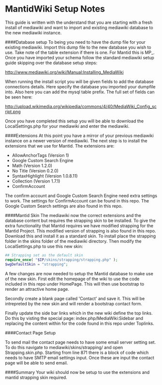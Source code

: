 MantidWiki Setup Notes
=======================

This guide is written with the understand that you are starting with a fresh install of mediawiki and want to import and existing mediawiki database to the new mediawiki instance.

####Database setup
To being you need to have the dump file for your existing mediawiki. Import this dump file to the new database you wish to use. Take note of the table extension if there is one. For Mantid this is MP_. Once you have imported your schema follow the standard mediawiki setup guide skipping over the database setup steps:

http://www.mediawiki.org/wiki/Manual:Installing_MediaWiki

When running the install script you will be given fields to add the database connections details. Here specify the database you imported your dumpfile into. Also here you can add the mysql table prefix. The full set of fields can be seen here:

http://upload.wikimedia.org/wikipedia/commons/4/40/MediaWiki_Config_script.png

Once you have completed this setup you will be able to download the LocalSettings.php for your mediawiki and enter the mediawiki. 

####Extensions
At this point you have a mirror of your previous mediawiki instance on a newer version of mediawiki. The next step is to install the extensions that we use for Mantid. The extensions are:

* AllowAnchorTags (Version 1)	
* Google Custom Search Engine
* Math (Version 1.2.0)
* No Title (Version 0.2.0)
* SyntaxHighlight (Version 1.0.8.11)
* Collection (Version 1.7.1)
* ConfirmAccount

The confirm account and Google Custom Search Engine need extra settings to work. The settings for ConfirmAccount can be found in this repo. The Google Custom Search settings are also found in this repo. 

####Mantid Skin
The mediawiki now the correct extensions and the database content but requires the strapping skin to be installed. To give the extra functionality that Mantid requires we have modified strapping for the Mantid Project. This modified version of strapping is also found in this repo. Download this and install it as a standard skin. To install place the strapping folder in the skins folder of the mediawiki directory. Then modify the LocalSettings.php to use this new skin:

```php
## Strapping set as the default skin
require_once( "$IP/skins/strapping/strapping.php" );
$wgDefaultSkin = "strapping";
```

A few changes are now needed to setup the Mantid database to make use of the new skin. First edit the homepage of the wiki to use the code included in this repo under HomePage. This will then use bootstrap to render an attractive home page. 

Secondly create a blank page called 'Contact' and save it. This will be intrepreted by the new skin and will render a bootstrap contact form. 

Finally update the side bar links which in the new wiki define the top links. Do this by visting the special page: index.php/MediaWiki:Sidebar and replacing the content within for the code found in this repo under Toplinks. 


####Contact Page Setup

To send mail the contact page needs to have some email server setting set. To do this navigate to mediawiki/skins/strapping/ and open Strapping.skin.php. Starting from line 871 there is a block of code which needs to have SMTP email settings input. Once these are input the contact page will be able to send email. 

####Summary
Your wiki should now be setup to use the extensions and mantid strapping skin required. 
